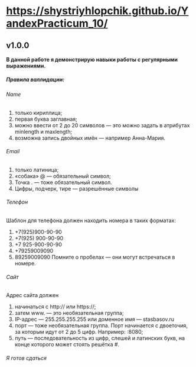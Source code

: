 # https://shystriyhlopchik.github.io/YandexPracticum_10/
## v1.0.0
**В данной работе я демонстрирую навыки работы с регулярными выражениями.**
##### Правила валлидации:
###### Name
1. только кириллица;
2. первая буква заглавная;
3. можно ввести от 2 до 20 символов — это можно задать в атрибутах minlength и maxlength;
4. возможна запись двойных имён — например Анна-Мария.
###### Email
1. только латиница;
2. «собака» @ — обязательный символ;
3. Точка . — тоже обязательный символ.
4. Цифры, подчерк, тире — разрешённые символы
###### Телефон
Шаблон для телефона должен находить номера в таких форматах:
1. +7(925)900-90-90
2. +7(925) 900-90-90
3. +7 925-900-90-90
4. +79259009090
5. 89259009090
Помните о пробелах — они могут встречаться в номере.
###### Сайт
Адрес сайта должен
1. начинаться с http:// или https://;
2. затем www. — это необязательная группа;
3. IP-адрес — 255.255.255.255 или доменное имя — stasbasov.ru
4. порт — тоже необязательная группа. Порт начинается с двоеточия, за которым идут от 2 до 5 цифр. Например: :8080;
5. путь — последовательность из цифр, слешей и латинских букв, на конце которого может стоять решётка #.
###### Я готов сдаться